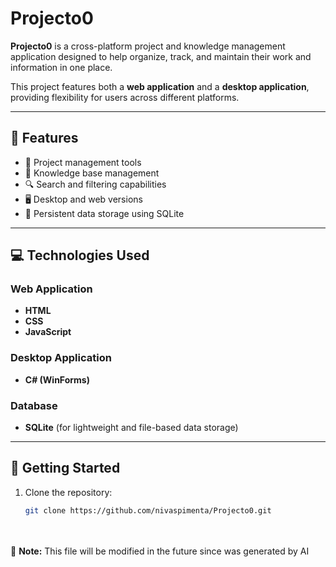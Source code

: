 # Projecto0

**Projecto0** is a cross-platform project and knowledge management application designed to help organize, track, and maintain their work and information in one place.

This project features both a **web application** and a **desktop application**, providing flexibility for users across different platforms.

---

## 🧩 Features

- 📁 Project management tools
- 🧠 Knowledge base management
- 🔍 Search and filtering capabilities
- 🖥️ Desktop and web versions
- 💾 Persistent data storage using SQLite

---

## 💻 Technologies Used

### Web Application
- **HTML**
- **CSS**
- **JavaScript**

### Desktop Application
- **C# (WinForms)**

### Database
- **SQLite** (for lightweight and file-based data storage)

---

## 🚀 Getting Started

1. Clone the repository:
   ```bash
   git clone https://github.com/nivaspimenta/Projecto0.git
   ```

<br><br>
📝 **Note:** This file will be modified in the future since was generated by AI
